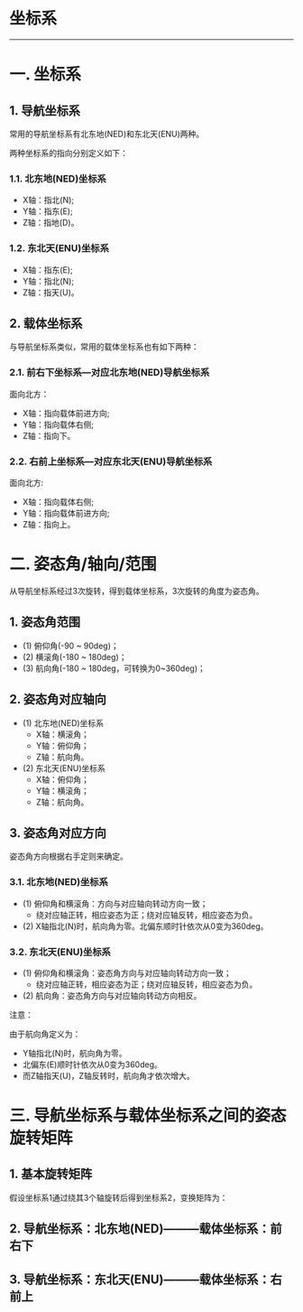 # 坐标系
* * *

# 一. 坐标系
## 1. 导航坐标系
常用的导航坐标系有北东地(NED)和东北天(ENU)两种。

两种坐标系的指向分别定义如下：

### 1.1. 北东地(NED)坐标系
* X轴：指北(N);
* Y轴：指东(E);
* Z轴：指地(D)。

### 1.2. 东北天(ENU)坐标系
* X轴：指东(E);
* Y轴：指北(N);
* Z轴：指天(U)。

## 2. 载体坐标系
与导航坐标系类似，常用的载体坐标系也有如下两种：

### 2.1. 前右下坐标系—对应北东地(NED)导航坐标系
面向北方：
* X轴：指向载体前进方向;
* Y轴：指向载体右侧;
* Z轴：指向下。

### 2.2. 右前上坐标系—对应东北天(ENU)导航坐标系
面向北方:
* X轴：指向载体右侧;
* Y轴：指向载体前进方向;
* Z轴：指向上。

# 二. 姿态角/轴向/范围
从导航坐标系经过3次旋转，得到载体坐标系，3次旋转的角度为姿态角。

## 1. 姿态角范围
* (1) 俯仰角(-90 ~ 90deg)；
* (2) 横滚角(-180 ~ 180deg)；
* (3) 航向角(-180 ~ 180deg，可转换为0~360deg)；

## 2. 姿态角对应轴向
* (1) 北东地(NED)坐标系
  + X轴：横滚角；
  + Y轴：俯仰角；
  + Z轴：航向角。
* (2) 东北天(ENU)坐标系
  + X轴：俯仰角；
  + Y轴：横滚角；
  + Z轴：航向角。

## 3. 姿态角对应方向
姿态角方向根据右手定则来确定。

### 3.1. 北东地(NED)坐标系
* (1) 俯仰角和横滚角：方向与对应轴向转动方向一致；
  + 绕对应轴正转，相应姿态为正；绕对应轴反转，相应姿态为负。
* (2) X轴指北(N)时，航向角为零。北偏东顺时针依次从0变为360deg。

### 3.2. 东北天(ENU)坐标系
* (1) 俯仰角和横滚角：姿态角方向与对应轴向转动方向一致；
  + 绕对应轴正转，相应姿态为正；绕对应轴反转，相应姿态为负。
* (2) 航向角：姿态角方向与对应轴向转动方向相反。

注意：

由于航向角定义为：
* Y轴指北(N)时，航向角为零。
* 北偏东(E)顺时针依次从0变为360deg。
* 而Z轴指天(U)，Z轴反转时，航向角才依次增大。

# 三. 导航坐标系与载体坐标系之间的姿态旋转矩阵
## 1. 基本旋转矩阵
假设坐标系1通过绕其3个轴旋转后得到坐标系2，变换矩阵为：


## 2. 导航坐标系：北东地(NED)———载体坐标系：前右下


## 3. 导航坐标系：东北天(ENU)———载体坐标系：右前上

